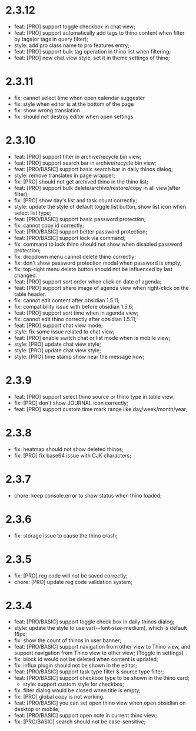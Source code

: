 
# 2.3.12

- feat: [PRO] support toggle checkbox in chat view;
- feat: [PRO] support automatically add tags to thino content when filter by tags(or tags in query filter);
- style: add pro class name to pro features entry;
- feat: [PRO] support bulk tag operation in thino list when filtering;
- feat: [PRO] new chat view style, set it in theme settings of thino;


# 2.3.11

- fix: cannot select time when open calendar suggester
- fix: style when editor is at the bottom of the page
- fix: show wrong translation
- fix: should not destroy editor when open settings

# 2.3.10

- feat: [PRO] support filter in archive/recycle bin view;
- feat: [PRO] support search bar in archive/recycle bin view;
- feat: [PRO/BASIC] support basic search bar in daily thinos dialog;
- style: remove translatex in page wrapper;
- fix: [PRO] should not get archived thino in the thino list;
- feat: [PRO] support bulk delete/archive/restore/copy in all view(after filter);
- fix: [PRO] show day's list and task count correctly;
- style: update the style of default toggle list button, show list icon when select list type;
- feat: [PRO/BASIC] support basic password protection;
- fix: cannot copy id correctly;
- feat: [PRO/BASIC] support better password protection;
- feat: [PRO/BASIC] support lock via command;
- fix: command to lock thino should not show when disabled password protection;
- fix: dropdown menu cannot delete thino correctly;
- fix: don't show password protection modal when password is empty;
- fix: top-right menu delete button should not be influenced by last changed.
- feat: [PRO] support sort order when click on date of agenda;
- feat: [PRO] support share image of agenda view when right-click on the table header.
- fix: cannot edit content after obsidian 1.5.11;
- fix: compatibility issue with before obsidian 1.5.6;
- feat: [PRO] support sort time when in agenda view;
- fix: cannot edit thino correctly after obsidian 1.5.11;
- feat: [PRO] support chat view mode;
- style: fix some issue related to chat view;
- feat: [PRO] enable switch chat or list mode when is mobile view;
- style: [PRO] update chat view style; 
- style: [PRO] update chat view style;
- style: [PRO] time stamp show near the message now;

# 2.3.9

- feat: [PRO] support select thino source or thino type in table view;
- fix: [PRO] don't show JOURNAL icon correctly;
- feat: [PRO] support custom time mark range like day/week/month/year;

# 2.3.8

- fix: heatmap should not show deleted thinos;
- fix: [PRO] fix base64 issue with CJK characters;

# 2.3.7

- chore: keep console.error to show status when thino loaded;

# 2.3.6

- fix: storage issue to cause the thino crash;

# 2.3.5

- fix: [PRO] reg code will not be saved correctly;
- chore: [PRO] update reg code validation system;

# 2.3.4

- feat: [PRO/BASIC] support toggle check box in daily thinos dialog;
- style: update the style to use var(--font-size-medium), which is default 15px;
- fix: show the count of thinos in user banner;
- feat: [PRO/BASIC] support navigation from other view to Thino view, and support navigation from Thino view to other view; (Toggle in settings)
- fix: block id would not be deleted when content is updated;
- fix: influx plugin should not be shown in the editor;
- feat: [PRO/BASIC] support task type filter & source type filter;
- feat: [PRO/BASIC] support checkbox type to be shown in the thino card;
  - style: support custom style for checkbox;
- fix: filter dialog would be closed when title is empty;
- fix: [PRO] global copy is not working.
- feat: [PRO/BASIC] you can set open thino view when open obsidian on desktop or mobile;
- feat: [PRO/BASIC] support open note in current thino view;
- fix: [PRO/BASIC] search should not be case-sensitive;
